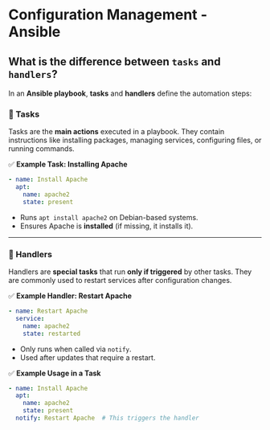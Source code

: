 # Configuration Management - Ansible

## What is the difference between `tasks` and `handlers`?
In an **Ansible playbook**, **tasks** and **handlers** define the automation steps:

### **🔹 Tasks**
Tasks are the **main actions** executed in a playbook. They contain instructions like installing packages, managing services, configuring files, or running commands.

✅ **Example Task: Installing Apache**
```yaml
- name: Install Apache
  apt:
    name: apache2
    state: present
```
- Runs `apt install apache2` on Debian-based systems.
- Ensures Apache is **installed** (if missing, it installs it).

---

### **🔹 Handlers**
Handlers are **special tasks** that run **only if triggered** by other tasks. They are commonly used to restart services after configuration changes.

✅ **Example Handler: Restart Apache**
```yaml
- name: Restart Apache
  service:
    name: apache2
    state: restarted
```
- Only runs when called via `notify`.
- Used after updates that require a restart.

✅ **Example Usage in a Task**
```yaml
- name: Install Apache
  apt:
    name: apache2
    state: present
  notify: Restart Apache  # This triggers the handler
```
